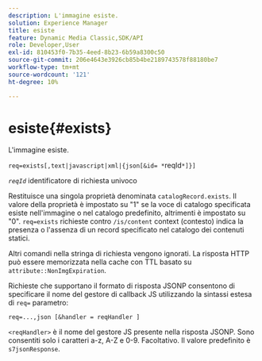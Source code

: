 ```yaml
---
description: L'immagine esiste.
solution: Experience Manager
title: esiste
feature: Dynamic Media Classic,SDK/API
role: Developer,User
exl-id: 810453f0-7b35-4eed-8b23-6b59a8300c50
source-git-commit: 206e4643e3926cb85b4be2189743578f88180be7
workflow-type: tm+mt
source-wordcount: '121'
ht-degree: 10%

---
```


# esiste{#exists}

L&#39;immagine esiste.

`req=exists[,text|javascript|xml|{json[&id= *`reqId`*]}]`

*`reqId`* identificatore di richiesta univoco

Restituisce una singola proprietà denominata `catalogRecord.exists`. Il valore della proprietà è impostato su &quot;1&quot; se la voce di catalogo specificata esiste nell&#39;immagine o nel catalogo predefinito, altrimenti è impostato su &quot;0&quot;. `req=exists` richieste contro `/is/content` context (contesto) indica la presenza o l&#39;assenza di un record specificato nel catalogo dei contenuti statici.

Altri comandi nella stringa di richiesta vengono ignorati. La risposta HTTP può essere memorizzata nella cache con TTL basato su `attribute::NonImgExpiration`.

Richieste che supportano il formato di risposta JSONP consentono di specificare il nome del gestore di callback JS utilizzando la sintassi estesa di `req=` parametro:

`req=...,json [&handler = reqHandler ]`

`<reqHandler>` è il nome del gestore JS presente nella risposta JSONP. Sono consentiti solo i caratteri a-z, A-Z e 0-9. Facoltativo. Il valore predefinito è `s7jsonResponse`.
